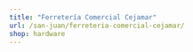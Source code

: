 ```yaml
---
title: "Ferretería Comercial Cejamar"
url: /san-juan/ferreteria-comercial-cejamar/
shop: hardware
---
```

